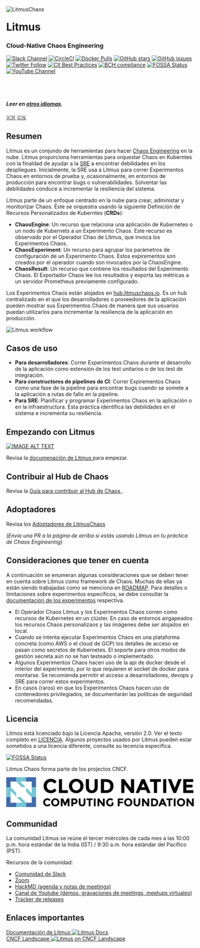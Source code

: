 <img alt="LitmusChaos" src="https://landscape.cncf.io/logos/litmus.svg" width="200" align="left">

# Litmus
### Cloud-Native Chaos Engineering

[![Slack Channel](https://img.shields.io/badge/Slack-Join-purple)](https://slack.litmuschaos.io)
[![CircleCI](https://circleci.com/gh/litmuschaos/litmus/tree/master.svg?style=shield)](https://app.circleci.com/pipelines/github/litmuschaos/litmus)
[![Docker Pulls](https://img.shields.io/docker/pulls/litmuschaos/chaos-operator.svg)](https://hub.docker.com/r/litmuschaos/chaos-operator)
[![GitHub stars](https://img.shields.io/github/stars/litmuschaos/litmus?style=social)](https://github.com/litmuschaos/litmus/stargazers)
[![GitHub issues](https://img.shields.io/github/issues/litmuschaos/litmus)](https://github.com/litmuschaos/litmus/issues)
[![Twitter Follow](https://img.shields.io/twitter/follow/litmuschaos?style=social)](https://twitter.com/LitmusChaos)
[![CII Best Practices](https://bestpractices.coreinfrastructure.org/projects/3202/badge)](https://bestpractices.coreinfrastructure.org/projects/3202)
[![BCH compliance](https://bettercodehub.com/edge/badge/litmuschaos/litmus?branch=master)](https://bettercodehub.com/)
[![FOSSA Status](https://app.fossa.io/api/projects/git%2Bgithub.com%2Flitmuschaos%2Flitmus.svg?type=shield)](https://app.fossa.io/projects/git%2Bgithub.com%2Flitmuschaos%2Flitmus?ref=badge_shield)
[![YouTube Channel](https://img.shields.io/badge/YouTube-Subscribe-red)](https://www.youtube.com/channel/UCa57PMqmz_j0wnteRa9nCaw)
<br><br><br><br>

#### *Leer en [otros idiomas](translations/TRANSLATIONS.md).*


[🇰🇷](translations/README-ko.md) [🇨🇳](translations/README-chn.md)

## Resumen

Litmus es un conjundo de herramientas para hacer [Chaos Engineering](https://en.wikipedia.org/wiki/Chaos_engineering) en la nube. Litmus proporciona herramientas para orquestar Chaos en Kuberntes con la finaldad de ayudar a la [SRE](https://en.wikipedia.org/wiki/Site_Reliability_Engineering) a encontrar debilidades en los despliegues. Inicialmente, la SRE usa a Litmus para correr Experimentos Chaos en entornos de prueba y, ocasionalmente, en entornos de producción para encontrar bugs o vulnerabilidades. Solventar las debilidades conduce a incrementar la resiliencia del sistema.

Litmus parte de un enfoque centrado en la nube  para crear, administar y monitorizar Chaos. Éste se orquestra usando la siguiente Definición de Recursos Personalizados de Kuberntes (**CRDs**):

- **ChaosEngine**: Un recurso que relaciona una aplicación de Kubernetes o un nodo de Kubernets a un Experimento Chaos. Este recurso es observado por el Operador Chao de Litmus, que invoca los Experimentos Chaos.
- **ChaosExperiment**: Un recurso para agrupar los parámetros de configuración de un Experimento Chaos. Estos expirementos son creados por el operador cuando son invocados por la ChaosEngine.
- **ChaosResult**: Un recurso que contiene los resultados del Experimento Chaos. El Exportador Chaos lee los resultados y exporta las métricas a un servidor Prometheus previamente configurado.


Los Experimentos Chaos están alojados en <a href="https://hub.litmuschaos.io" target="_blank">hub.litmuschaos.io</a>. Es un hub centralizado en el que los desarrolladores o proveedores de la aplicación pueden mostrar sus Experimentos Chaos de manera que 
sus usuarios puedan utilizarlos para incrementar la resiliencia de la aplicación en producción.

![Litmus workflow](/images/litmus-arch_1.png)

## Casos de uso

- **Para desarrolladores**: Correr Experimentos Chaos durante el desarrollo de la aplicación como extensión de los test unitarios o de los test de integración.
- **Para constructores de pipelines de CI**: Correr Expirementos Chaos como una fase de la pipeline para encontrar bugs cuando se somete a la aplicación a rutas de fallo en la pipeline.
- **Para SRE**: Planificar y programar Experimentos Chaos en la aplicación o en la infraestructura. Esta práctica identifica las debilidades en el sistema e incrementa su resiliencia.

## Empezando con Litmus

[![IMAGE ALT TEXT](../images/maxresdefault.jpg)](https://youtu.be/W5hmNbaYPfM)

Revisa la  <a href="https://docs.litmuschaos.io/docs/next/getstarted.html" target="_blank"> documenación de Litmus </a> para empezar.

## Contribuir al Hub de Chaos 

Revisa la <a href="https://github.com/litmuschaos/community-charts/blob/master/CONTRIBUTING.md" target="_blank">
Guía para contribuir al Hub de Chaos </a>.

## Adoptadores

Revisa los <a href="https://github.com/litmuschaos/litmus/blob/master/ADOPTERS.md" target="_blank">Adoptadores de LitmusChaos</a>

(_Envía una PR a la página de arriba si estás usando Litmus en tu práctica de Chaos Engineering_)

## Consideraciones que tener en cuenta

A continuación se enumeran algunas consideraciones que se deben tener en cuenta sobre Litmus como framework de Chaos. Muchas de ellas ya están siendo trabajadas como se menciona en [ROADMAP](./ROADMAP.md). Para detalles o limitaciones sobre experimentos específicos, 
se debe consultar la [documentación de los experimentos](https://docs.litmuschaos.io/docs/pod-delete/) respectiva.

- El Operador Chaos Litmus y los Experimentos Chaos corren como recursos de Kubernetes en un clúster. En caso de entornos airgapeados los recursos Chaos personalizaos y las imágenes debe ser alojados en local.
- Cuando se intenta ejecutar Experimentos Chaos en una plataforma concreta (como AWS o el cloud de GCP) los detalles de acceso se pasan como secretos de Kubernetes. El soporte para otros modos de gestión secreta aún no se han testeado o implementado.
- Algunos Experimentos Chaos hacen uso de la api de docker desde el interior del experimento, por lo que requieren el socket de docker para montarse. Se recomienda permitir el acceso a desarrolladores, devops y SRE para correr estos experimentos.
- En casos (raros) en que los Experimentos Chaos hacen uso de contenedores privilegiados, se documentarán las políticas de seguridad recomendadas.

## Licencia

Litmos está licenciado bajo la Licencia Apache, versión 2.0. Ver el texto completo en [LICENCIA](./LICENSE). Algunos proyectos usados por Litmus pueden estar sometidos a  una licencia diferente, consulte su lecencia específica.

[![FOSSA Status](https://app.fossa.io/api/projects/git%2Bgithub.com%2Flitmuschaos%2Flitmus.svg?type=large)](https://app.fossa.io/projects/git%2Bgithub.com%2Flitmuschaos%2Flitmus?ref=badge_large)

Litmus Chaos forma parte de los projectos CNCF.

[![CNCF](https://github.com/cncf/artwork/blob/master/other/cncf/horizontal/color/cncf-color.png)](https://landscape.cncf.io/selected=litmus)

## Communidad

La comunidad Litmus se reúne el tercer miércoles de cada mes a las 10:00 p.m. hora estándar de la India (IST) / 9:30 a.m. hora estándar del Pacífico (PST).

Recursos de la comunidad:

- [Comunidad de Slack](https://slack.litmuschaos.io)
- [Zoom](https://zoom.us/j/91358162694)
- [HackMD (agenda y notas de meetings)](https://hackmd.io/a4Zu_sH4TZGeih-xCimi3Q)
- [Canal de Youtube (demos, gravaciones de meetings, meetups virtuales)](https://www.youtube.com/channel/UCa57PMqmz_j0wnteRa9nCaw)
- [Tracker de releases](https://github.com/litmuschaos/litmus/milestones)

## Enlaces importantes

<a href="https://docs.litmuschaos.io">
  Documentación de Litmus <img src="https://avatars0.githubusercontent.com/u/49853472?s=200&v=4" alt="Litmus Docs" height="15">
</a>
<br>
<a href="https://landscape.cncf.io/selected=litmus">
  CNCF Landscape <img src="https://landscape.cncf.io/images/left-logo.svg" alt="Litmus on CNCF Landscape" height="15">
</a>
